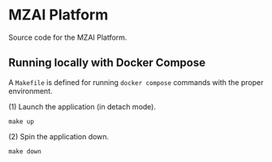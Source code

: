 # MZAI Platform

Source code for the MZAI Platform.

## Running locally with Docker Compose

A `Makefile` is defined for running `docker compose` commands with the proper environment.

(1) Launch the application (in detach mode).

```
make up
```

(2) Spin the application down.

```
make down
```
